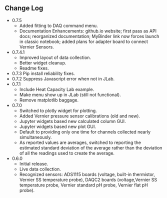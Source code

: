 ## Change Log
* 0.7.5
  * Added fitting to DAQ command menu.
  * Documentation Enhancements: github.io website; first pass as API docs; 
    reorganized documentation; MyBinder link now forces launch in classic 
    notebook; added plans for adapter board to connect Vernier Sensors.
* 0.7.4.1
  * Improved layout of data collection.
  * Better widget cleanup.
  * Readme fixes.
* 0.7.3 Pip install reliability fixes.
* 0.7.2 Suppress Javascript error when not in JLab.
* 0.7.1
  * Include Heat Capacity Lab example.
  * Make menu show up in JLab (still not functional).
  * Remove matplotlib baggage.
* 0.7.0
    * Switched to plotly widget for plotting.
    * Added Vernier pressure sensor calibrations (old and new).
    * Jupyter widgets based new calculated column GUI.
    * Jupyter widgets based new plot GUI.
    * Default to providing only one time for channels collected nearly 
      simultaneously.
    * As reported values are averages, switched to reporting the estimated 
      standard deviation of the average rather than the deviation of all the 
      readings used to create the average.
* 0.6.0 
  * Initial release.
  * Live data collection.
  * Recognized sensors: ADS1115 boards (voltage, built-in thermistor, 
    Vernier SS temperature probe), DAQC2 boards (voltage,Vernier SS 
    temperature probe, Vernier standard pH probe, Vernier flat pH probe).
